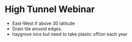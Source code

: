# High Tunnel Webinar

* East-West if above 30 latitude
* Drain tile around edges. 
* haygrove nice but need to take plastic off/on each year
